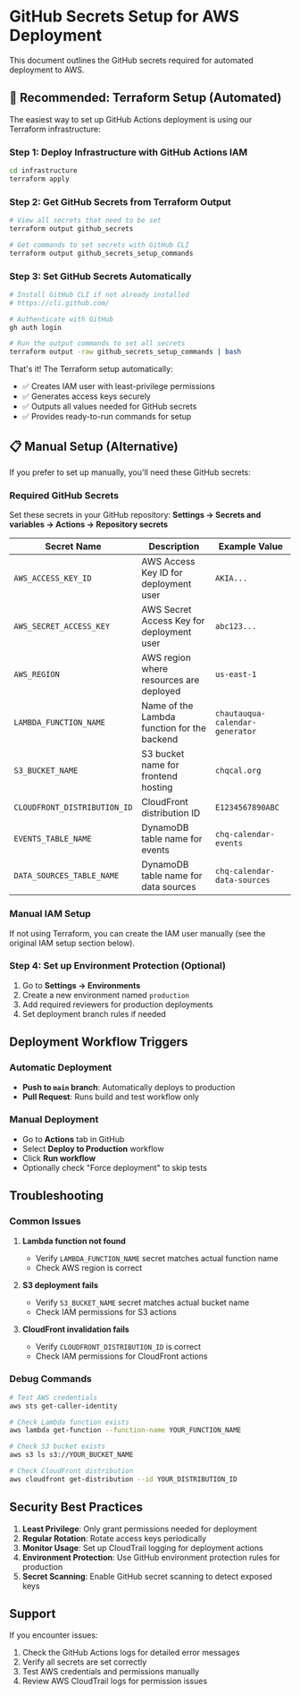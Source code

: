 # GitHub Secrets Setup for AWS Deployment

This document outlines the GitHub secrets required for automated deployment to AWS.

## 🚀 **Recommended: Terraform Setup (Automated)**

The easiest way to set up GitHub Actions deployment is using our Terraform infrastructure:

### Step 1: Deploy Infrastructure with GitHub Actions IAM
```bash
cd infrastructure
terraform apply
```

### Step 2: Get GitHub Secrets from Terraform Output
```bash
# View all secrets that need to be set
terraform output github_secrets

# Get commands to set secrets with GitHub CLI
terraform output github_secrets_setup_commands
```

### Step 3: Set GitHub Secrets Automatically
```bash
# Install GitHub CLI if not already installed
# https://cli.github.com/

# Authenticate with GitHub
gh auth login

# Run the output commands to set all secrets
terraform output -raw github_secrets_setup_commands | bash
```

That's it! The Terraform setup automatically:
- ✅ Creates IAM user with least-privilege permissions
- ✅ Generates access keys securely
- ✅ Outputs all values needed for GitHub secrets
- ✅ Provides ready-to-run commands for setup

## 📋 **Manual Setup (Alternative)**

If you prefer to set up manually, you'll need these GitHub secrets:

### Required GitHub Secrets
Set these secrets in your GitHub repository: **Settings → Secrets and variables → Actions → Repository secrets**

| Secret Name | Description | Example Value |
|-------------|-------------|---------------|
| `AWS_ACCESS_KEY_ID` | AWS Access Key ID for deployment user | `AKIA...` |
| `AWS_SECRET_ACCESS_KEY` | AWS Secret Access Key for deployment user | `abc123...` |
| `AWS_REGION` | AWS region where resources are deployed | `us-east-1` |
| `LAMBDA_FUNCTION_NAME` | Name of the Lambda function for the backend | `chautauqua-calendar-generator` |
| `S3_BUCKET_NAME` | S3 bucket name for frontend hosting | `chqcal.org` |
| `CLOUDFRONT_DISTRIBUTION_ID` | CloudFront distribution ID | `E1234567890ABC` |
| `EVENTS_TABLE_NAME` | DynamoDB table name for events | `chq-calendar-events` |
| `DATA_SOURCES_TABLE_NAME` | DynamoDB table name for data sources | `chq-calendar-data-sources` |

### Manual IAM Setup
If not using Terraform, you can create the IAM user manually (see the original IAM setup section below).

### Step 4: Set up Environment Protection (Optional)
1. Go to **Settings → Environments**
2. Create a new environment named `production`
3. Add required reviewers for production deployments
4. Set deployment branch rules if needed

## Deployment Workflow Triggers

### Automatic Deployment
- **Push to `main` branch**: Automatically deploys to production
- **Pull Request**: Runs build and test workflow only

### Manual Deployment
- Go to **Actions** tab in GitHub
- Select **Deploy to Production** workflow
- Click **Run workflow**
- Optionally check "Force deployment" to skip tests

## Troubleshooting

### Common Issues

1. **Lambda function not found**
   - Verify `LAMBDA_FUNCTION_NAME` secret matches actual function name
   - Check AWS region is correct

2. **S3 deployment fails**
   - Verify `S3_BUCKET_NAME` secret matches actual bucket name
   - Check IAM permissions for S3 actions

3. **CloudFront invalidation fails**
   - Verify `CLOUDFRONT_DISTRIBUTION_ID` is correct
   - Check IAM permissions for CloudFront actions

### Debug Commands
```bash
# Test AWS credentials
aws sts get-caller-identity

# Check Lambda function exists
aws lambda get-function --function-name YOUR_FUNCTION_NAME

# Check S3 bucket exists
aws s3 ls s3://YOUR_BUCKET_NAME

# Check CloudFront distribution
aws cloudfront get-distribution --id YOUR_DISTRIBUTION_ID
```

## Security Best Practices

1. **Least Privilege**: Only grant permissions needed for deployment
2. **Regular Rotation**: Rotate access keys periodically
3. **Monitor Usage**: Set up CloudTrail logging for deployment actions
4. **Environment Protection**: Use GitHub environment protection rules for production
5. **Secret Scanning**: Enable GitHub secret scanning to detect exposed keys

## Support

If you encounter issues:
1. Check the GitHub Actions logs for detailed error messages
2. Verify all secrets are set correctly
3. Test AWS credentials and permissions manually
4. Review AWS CloudTrail logs for permission issues